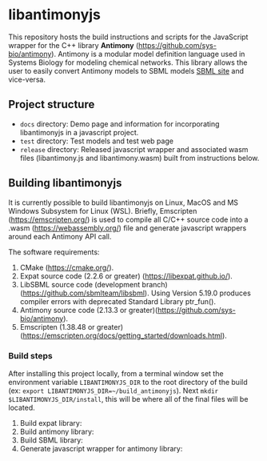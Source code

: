 
# libantimonyjs

This repository hosts the build instructions and scripts for the JavaScript wrapper for the C++ library <strong>Antimony</strong> (https://github.com/sys-bio/antimony). Antimony is a modular model definition language used in Systems Biology for modeling chemical networks. This library allows the user to easily convert Antimony models to SBML models [SBML site](https://sbml.org) and vice-versa. 

## Project structure
- `docs` directory: Demo page and information for incorporating libantimonyjs in a javascript project.
- `test` directory: Test models and test web page
- `release` directory: Released javascript wrapper and associated wasm files (libantimony.js and libantimony.wasm) built from instructions below.

## Building libantimonyjs
It is currently possible to build libantimonyjs on Linux, MacOS and MS Windows Subsystem for Linux (WSL). Briefly, Emscripten (https://emscripten.org/) is used to compile all C/C++ source code into a .wasm (https://webassembly.org/) file and generate javascript wrappers around each Antimony API call.

The software requirements:
1. CMake (https://cmake.org/).
2. Expat source code (2.2.6 or greater) (https://libexpat.github.io/).
3. LibSBML source code (development branch) (https://github.com/sbmlteam/libsbml). Using Version 5.19.0 produces compiler errors with deprecated Standard Library ptr_fun().
4. Antimony source code (2.13.3 or greater)(https://github.com/sys-bio/antimony).
5. Emscripten (1.38.48 or greater) (https://emscripten.org/docs/getting_started/downloads.html).

### Build steps
After installing this project locally, from a terminal window set the environment variable `LIBANTIMONYJS_DIR` to the root directory of the build (ex: `export LIBANTIMONYJS_DIR=~/build_antimonyjs`). Next `mkdir $LIBANTIMONYJS_DIR/install`, this will be where all of the final files will be located.

1. Build expat library:
2. Build antimony library:
3. Build SBML library:
4. Generate javascript wrapper for antimony library:
